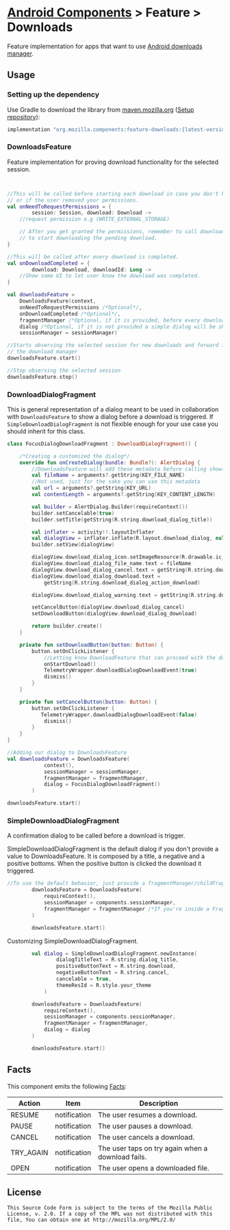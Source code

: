 # [Android Components](../../../README.md) > Feature > Downloads

Feature implementation for apps that want to use [Android downloads manager](https://developer.android.com/reference/android/app/DownloadManager).

## Usage

### Setting up the dependency

Use Gradle to download the library from [maven.mozilla.org](https://maven.mozilla.org/) ([Setup repository](../../../README.md#maven-repository)):

```Groovy
implementation "org.mozilla.components:feature-downloads:{latest-version}"
```

### DownloadsFeature
Feature implementation for proving download functionality for the selected session.

```kotlin


//This will be called before starting each download in case you don't have the right permissions
// or if the user removed your permissions.
val onNeedToRequestPermissions = {
        session: Session, download: Download ->
    //request permission e.g (WRITE_EXTERNAL_STORAGE)

    // After you get granted the permissions, remember to call downloadsFeature.onPermissionsGranted()
    // to start downloading the pending download.
}

//This will be called after every download is completed.
val onDownloadCompleted = {
        download: Download, downloadId: Long ->
    //Show some UI to let user know the download was completed.
}

val downloadsFeature =
    DownloadsFeature(context,
    onNeedToRequestPermissions /*Optional*/,
    onDownloadCompleted /*Optional*/,
    fragmentManager /*Optional, if it is provided, before every download a dialog will be shown*/,
    dialog /*Optional, if it is not provided a simple dialog will be shown before every download, with a positive button and negative button.*/,
    sessionManager = sessionManager)

//Starts observing the selected session for new downloads and forward it to
// the download manager
downloadsFeature.start()

//Stop observing the selected session
downloadsFeature.stop()

```

### DownloadDialogFragment
 This is general representation of a dialog meant to be used in collaboration with `DownloadsFeature`
 to show a dialog before a download is triggered. If `SimpleDownloadDialogFragment` is not flexible enough for your use case you should inherit for this class.

```kotlin
class FocusDialogDownloadFragment : DownloadDialogFragment() {

    /*Creating a customized the dialog*/
    override fun onCreateDialog(bundle: Bundle?): AlertDialog {
        //DownloadsFeature will add these metadata before calling show() on the dialog.
        val fileName = arguments?.getString(KEY_FILE_NAME)
        //Not used, just for the sake you can use this metadata
        val url = arguments?.getString(KEY_URL)
        val contentLength = arguments?.getString(KEY_CONTENT_LENGTH)

        val builder = AlertDialog.Builder(requireContext())
        builder.setCancelable(true)
        builder.setTitle(getString(R.string.download_dialog_title))

        val inflater = activity!!.layoutInflater
        val dialogView = inflater.inflate(R.layout.download_dialog, null)
        builder.setView(dialogView)

        dialogView.download_dialog_icon.setImageResource(R.drawable.ic_download)
        dialogView.download_dialog_file_name.text = fileName
        dialogView.download_dialog_cancel.text = getString(R.string.download_dialog_action_cancel)
        dialogView.download_dialog_download.text =
            getString(R.string.download_dialog_action_download)

        dialogView.download_dialog_warning.text = getString(R.string.download_dialog_warning)

        setCancelButton(dialogView.download_dialog_cancel)
        setDownloadButton(dialogView.download_dialog_download)

        return builder.create()
    }

    private fun setDownloadButton(button: Button) {
        button.setOnClickListener {
            //Letting know DownloadFeature that can proceed with the download
            onStartDownload()
            TelemetryWrapper.downloadDialogDownloadEvent(true)
            dismiss()
        }
    }

    private fun setCancelButton(button: Button) {
        button.setOnClickListener {
           TelemetryWrapper.downloadDialogDownloadEvent(false)
            dismiss()
        }
    }
}

//Adding our dialog to DownloadsFeature
val downloadsFeature = DownloadsFeature(
            context(),
            sessionManager = sessionManager,
            fragmentManager = fragmentManager,
            dialog = FocusDialogDownloadFragment()
        )

downloadsFeature.start()
```

### SimpleDownloadDialogFragment
 A confirmation dialog to be called before a download is trigger.

SimpleDownloadDialogFragment is the default dialog if you don't provide a value to DownloadsFeature.
 It is composed by a title, a negative and a positive bottoms. When the positive button is clicked the download it triggered.

```kotlin
//To use the default behavior, just provide a fragmentManager/childFragmentManager.
        downloadsFeature = DownloadsFeature(
            requireContext(),
            sessionManager = components.sessionManager,
            fragmentManager = fragmentManager /*If you're inside a Fragment use childFragmentManager '*/
        )

        downloadsFeature.start()
```
Customizing SimpleDownloadDialogFragment.

```kotlin
        val dialog = SimpleDownloadDialogFragment.newInstance(
                dialogTitleText = R.string.dialog_title,
                positiveButtonText = R.string.download,
                negativeButtonText = R.string.cancel,
                cancelable = true,
                themeResId = R.style.your_theme
            )

        downloadsFeature = DownloadsFeature(
            requireContext(),
            sessionManager = components.sessionManager,
            fragmentManager = fragmentManager,
            dialog = dialog
        )

        downloadsFeature.start()
  ```

## Facts

This component emits the following [Facts](../../support/base/README.md#Facts):

| Action     | Item            |  Description                                      |
|------------|-----------------|---------------------------------------------------|
| RESUME     | notification    | The user resumes a download.                      |
| PAUSE      | notification    | The user pauses a download.                       |
| CANCEL     | notification    | The user cancels a download.                      |
| TRY_AGAIN  | notification    | The user taps on try again when a download fails. |
| OPEN       | notification    | The user opens a downloaded file.                 |

## License

    This Source Code Form is subject to the terms of the Mozilla Public
    License, v. 2.0. If a copy of the MPL was not distributed with this
    file, You can obtain one at http://mozilla.org/MPL/2.0/